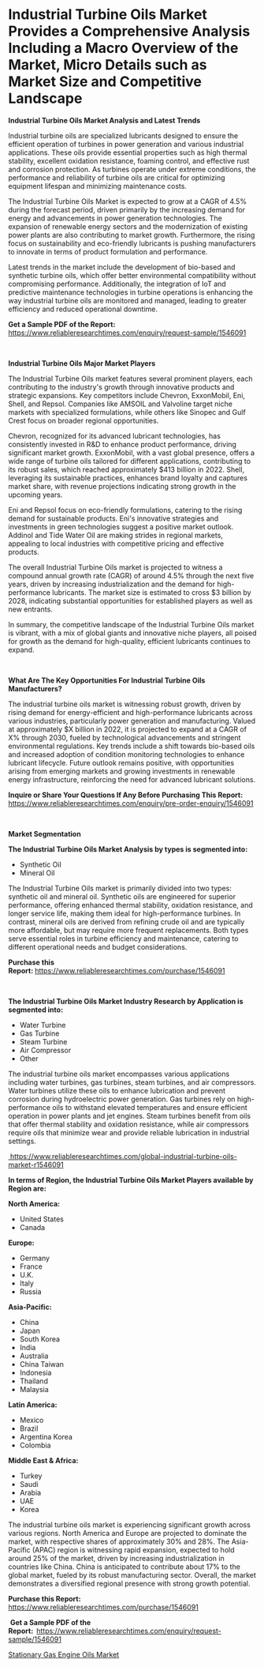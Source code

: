 <p><h1>Industrial Turbine Oils Market Provides a Comprehensive Analysis Including a Macro Overview of the Market, Micro Details such as Market Size and Competitive Landscape</h1></p><p><strong>Industrial Turbine Oils Market Analysis and Latest Trends</strong></p>
<p><p>Industrial turbine oils are specialized lubricants designed to ensure the efficient operation of turbines in power generation and various industrial applications. These oils provide essential properties such as high thermal stability, excellent oxidation resistance, foaming control, and effective rust and corrosion protection. As turbines operate under extreme conditions, the performance and reliability of turbine oils are critical for optimizing equipment lifespan and minimizing maintenance costs.</p><p>The Industrial Turbine Oils Market is expected to grow at a CAGR of 4.5% during the forecast period, driven primarily by the increasing demand for energy and advancements in power generation technologies. The expansion of renewable energy sectors and the modernization of existing power plants are also contributing to market growth. Furthermore, the rising focus on sustainability and eco-friendly lubricants is pushing manufacturers to innovate in terms of product formulation and performance.</p><p>Latest trends in the market include the development of bio-based and synthetic turbine oils, which offer better environmental compatibility without compromising performance. Additionally, the integration of IoT and predictive maintenance technologies in turbine operations is enhancing the way industrial turbine oils are monitored and managed, leading to greater efficiency and reduced operational downtime.</p></p>
<p><strong>Get a Sample PDF of the Report:&nbsp;</strong> <a href="https://www.reliableresearchtimes.com/enquiry/request-sample/1546091?utm_campaign=2183&utm_medium=2&utm_source=Github&utm_content=ia&utm_term=01022025&utm_id=industrial-turbine-oils">https://www.reliableresearchtimes.com/enquiry/request-sample/1546091</a></p>
<p>&nbsp;</p>
<p><strong>Industrial Turbine Oils Major Market Players</strong></p>
<p><p>The Industrial Turbine Oils market features several prominent players, each contributing to the industry's growth through innovative products and strategic expansions. Key competitors include Chevron, ExxonMobil, Eni, Shell, and Repsol. Companies like AMSOIL and Valvoline target niche markets with specialized formulations, while others like Sinopec and Gulf Crest focus on broader regional opportunities.</p><p>Chevron, recognized for its advanced lubricant technologies, has consistently invested in R&D to enhance product performance, driving significant market growth. ExxonMobil, with a vast global presence, offers a wide range of turbine oils tailored for different applications, contributing to its robust sales, which reached approximately $413 billion in 2022. Shell, leveraging its sustainable practices, enhances brand loyalty and captures market share, with revenue projections indicating strong growth in the upcoming years.</p><p>Eni and Repsol focus on eco-friendly formulations, catering to the rising demand for sustainable products. Eni's innovative strategies and investments in green technologies suggest a positive market outlook. Addinol and Tide Water Oil are making strides in regional markets, appealing to local industries with competitive pricing and effective products.</p><p>The overall Industrial Turbine Oils market is projected to witness a compound annual growth rate (CAGR) of around 4.5% through the next five years, driven by increasing industrialization and the demand for high-performance lubricants. The market size is estimated to cross $3 billion by 2028, indicating substantial opportunities for established players as well as new entrants.</p><p>In summary, the competitive landscape of the Industrial Turbine Oils market is vibrant, with a mix of global giants and innovative niche players, all poised for growth as the demand for high-quality, efficient lubricants continues to expand.</p></p>
<p>&nbsp;</p>
<p><strong>What Are The Key Opportunities For Industrial Turbine Oils Manufacturers?</strong></p>
<p><p>The industrial turbine oils market is witnessing robust growth, driven by rising demand for energy-efficient and high-performance lubricants across various industries, particularly power generation and manufacturing. Valued at approximately $X billion in 2022, it is projected to expand at a CAGR of X% through 2030, fueled by technological advancements and stringent environmental regulations. Key trends include a shift towards bio-based oils and increased adoption of condition monitoring technologies to enhance lubricant lifecycle. Future outlook remains positive, with opportunities arising from emerging markets and growing investments in renewable energy infrastructure, reinforcing the need for advanced lubricant solutions.</p></p>
<p><strong>Inquire or Share Your Questions If Any Before Purchasing This Report:</strong> <a href="https://www.reliableresearchtimes.com/enquiry/pre-order-enquiry/1546091?utm_campaign=2183&utm_medium=2&utm_source=Github&utm_content=ia&utm_term=01022025&utm_id=industrial-turbine-oils">https://www.reliableresearchtimes.com/enquiry/pre-order-enquiry/1546091</a></p>
<p>&nbsp;</p>
<p><strong>Market Segmentation</strong></p>
<p><strong>The Industrial Turbine Oils Market Analysis by types is segmented into:</strong></p>
<p><ul><li>Synthetic Oil</li><li>Mineral Oil</li></ul></p>
<p><p>The Industrial Turbine Oils market is primarily divided into two types: synthetic oil and mineral oil. Synthetic oils are engineered for superior performance, offering enhanced thermal stability, oxidation resistance, and longer service life, making them ideal for high-performance turbines. In contrast, mineral oils are derived from refining crude oil and are typically more affordable, but may require more frequent replacements. Both types serve essential roles in turbine efficiency and maintenance, catering to different operational needs and budget considerations.</p></p>
<p><strong>Purchase this Report:&nbsp;</strong><a href="https://www.reliableresearchtimes.com/purchase/1546091?utm_campaign=2183&utm_medium=2&utm_source=Github&utm_content=ia&utm_term=01022025&utm_id=industrial-turbine-oils">https://www.reliableresearchtimes.com/purchase/1546091</a></p>
<p>&nbsp;</p>
<p><strong>The Industrial Turbine Oils Market Industry Research by Application is segmented into:</strong></p>
<p><ul><li>Water Turbine</li><li>Gas Turbine</li><li>Steam Turbine</li><li>Air Compressor</li><li>Other</li></ul></p>
<p><p>The industrial turbine oils market encompasses various applications including water turbines, gas turbines, steam turbines, and air compressors. Water turbines utilize these oils to enhance lubrication and prevent corrosion during hydroelectric power generation. Gas turbines rely on high-performance oils to withstand elevated temperatures and ensure efficient operation in power plants and jet engines. Steam turbines benefit from oils that offer thermal stability and oxidation resistance, while air compressors require oils that minimize wear and provide reliable lubrication in industrial settings.</p></p>
<p><a href="https://www.reliableresearchtimes.com/global-industrial-turbine-oils-market-r1546091?utm_campaign=2183&utm_medium=2&utm_source=Github&utm_content=ia&utm_term=01022025&utm_id=industrial-turbine-oils">&nbsp;https://www.reliableresearchtimes.com/global-industrial-turbine-oils-market-r1546091</a></p>
<p><strong>In terms of Region, the Industrial Turbine Oils Market Players available by Region are:</strong></p>
<p>
    <p> <strong> North America: </strong>
        <ul>
            <li>United States</li>
            <li>Canada</li>
        </ul>
        </p> 
    <p> <strong> Europe: </strong>
        <ul>
            <li>Germany</li>
            <li>France</li>
            <li>U.K.</li>
            <li>Italy</li>
            <li>Russia</li>
        </ul>
        </p> 
    <p> <strong> Asia-Pacific: </strong>
        <ul>
            <li>China</li>
            <li>Japan</li>
            <li>South Korea</li>
            <li>India</li>
            <li>Australia</li>
            <li>China Taiwan</li>
            <li>Indonesia</li>
            <li>Thailand</li>
            <li>Malaysia</li>
        </ul>
        </p> 
    <p> <strong> Latin America: </strong>
        <ul>
            <li>Mexico</li>
            <li>Brazil</li>
            <li>Argentina Korea</li>
            <li>Colombia</li>
        </ul>
        </p> 
    <p> <strong> Middle East & Africa: </strong>
        <ul>
            <li>Turkey</li>
            <li>Saudi</li>
            <li>Arabia</li>
            <li>UAE</li>
            <li>Korea</li>
        </ul>
    </p>
    </p>
<p><p>The industrial turbine oils market is experiencing significant growth across various regions. North America and Europe are projected to dominate the market, with respective shares of approximately 30% and 28%. The Asia-Pacific (APAC) region is witnessing rapid expansion, expected to hold around 25% of the market, driven by increasing industrialization in countries like China. China is anticipated to contribute about 17% to the global market, fueled by its robust manufacturing sector. Overall, the market demonstrates a diversified regional presence with strong growth potential.</p></p>
<p><strong>Purchase this Report: </strong><a href="https://www.reliableresearchtimes.com/purchase/1546091?utm_campaign=2183&utm_medium=2&utm_source=Github&utm_content=ia&utm_term=01022025&utm_id=industrial-turbine-oils">https://www.reliableresearchtimes.com/purchase/1546091</a></p>
<p>&nbsp;<strong>Get a Sample PDF of the Report:&nbsp;&nbsp;</strong><a href="https://www.reliableresearchtimes.com/enquiry/request-sample/1546091?utm_campaign=2183&utm_medium=2&utm_source=Github&utm_content=ia&utm_term=01022025&utm_id=industrial-turbine-oils">https://www.reliableresearchtimes.com/enquiry/request-sample/1546091</a></p>
<p><strong></strong></p>
<p><p><a href="https://github.com/SanjidaKhan901/Market-Research-Report-List-1/blob/main/stationary-gas-engine-oils-market.md?utm_campaign=2183&utm_medium=2&utm_source=Github&utm_content=ia&utm_term=01022025&utm_id=industrial-turbine-oils">Stationary Gas Engine Oils Market</a></p></p>